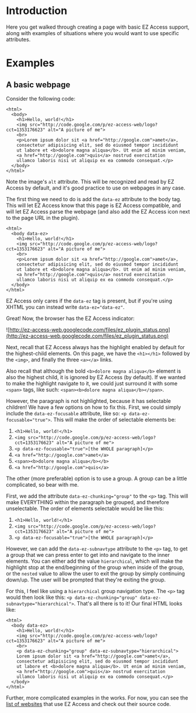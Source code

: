 # Introduction #

Here you get walked through creating a page with basic EZ Access support, along with examples of situations where you would want to use specific attributes.


# Examples #

## A basic webpage ##

Consider the following code:
```
<html>
  <body>
    <h1>Hello, world!</h1>
    <img src="http://code.google.com/p/ez-access-web/logo?cct=1353176623" alt="A picture of me">
    <br>
    <p>Lorem ipsum dolor sit <a href="http://google.com">amet</a>, 
    consectetur adipisicing elit, sed do eiusmod tempor incididunt 
    ut labore et <b>dolore magna aliqua</b>. Ut enim ad minim veniam, 
    <a href="http://google.com">quis</a> nostrud exercitation 
    ullamco laboris nisi ut aliquip ex ea commodo consequat.</p>
  </body>
</html>
```
Note the image's `alt` attribute. This will be recognized and read by EZ Access by default, and it's good practice to use on webpages in any case.

The first thing we need to do is add the `data-ez` attribute to the body tag. This will let EZ Access know that this page is EZ Access compatible, and will let EZ Access parse the webpage (and also add the EZ Access icon next to the page URL in the plugin).
```
<html>
  <body data-ez>
    <h1>Hello, world!</h1>
    <img src="http://code.google.com/p/ez-access-web/logo?cct=1353176623" alt="A picture of me">
    <br>
    <p>Lorem ipsum dolor sit <a href="http://google.com">amet</a>, 
    consectetur adipisicing elit, sed do eiusmod tempor incididunt 
    ut labore et <b>dolore magna aliqua</b>. Ut enim ad minim veniam, 
    <a href="http://google.com">quis</a> nostrud exercitation 
    ullamco laboris nisi ut aliquip ex ea commodo consequat.</p>
  </body>
</html>
```
EZ Access only cares if the `data-ez` tag is present, but if you're using XHTML you can instead write `data-ez="data-ez"`.

Great! Now, the browser has the EZ Access indicator:

![http://ez-access-web.googlecode.com/files/ez_plugin_status.png](http://ez-access-web.googlecode.com/files/ez_plugin_status.png)

Next, recall that EZ Access always has the highlight enabled by default for the highest-child elements. On this page, we have the `<h1></h1>` followed by the `<img>`, and finally the three `<a></a>` links.

Also recall that although the bold `<b>dolore magna aliqua</b>` element is also the highest child,
it is ignored by EZ Access (by default). If we wanted to make the highlight navigate to it, we could just surround
it with some `<span>` tags, like such: `<span><b>dolore magna aliqua</b></span>`.

However, the paragraph is not highlighted, because it has selectable children! We have a
few options on how to fix this. First, we could simply include the `data-ez-focusable`
attribute, like so: `<p data-ez-focusable="true">`. This will make the order of selectable
elements be:
  1. `<h1>Hello, world!</h1>`
  1. `<img src="http://code.google.com/p/ez-access-web/logo?cct=1353176623" alt="A picture of me">`
  1. `<p data-ez-focusable="true">[the WHOLE paragraph]</p>`
  1. `<a href="http://google.com">amet</a>`
  1. `<span><b>dolore magna aliqua</b></b>`
  1. `<a href="http://google.com">quis</a>`

The other (more preferable) option is to use a group. A group can be a little complicated, so bear with me.

First, we add the attribute `data-ez-chunking="group"` to the `<p>` tag.
This will make EVERYTHING within the paragraph be grouped, and therefore unselectable.
The order of elements selectable would be like this:
  1. `<h1>Hello, world!</h1>`
  1. `<img src="http://code.google.com/p/ez-access-web/logo?cct=1353176623" alt="A picture of me">`
  1. `<p data-ez-focusable="true">[the WHOLE paragraph]</p>`

However, we can add the `data-ez-subnavtype` attribute to the `<p>` tag,
to get a group that we can press enter to get into and navigate to the inner elements.
You can either add the value `hierarchical`, which will make the highlight stop
at the end/beginning of the group when inside of the group, or the `nested` value
to allow the user to exit the group by simply continuing down/up. The user will be
prompted that they're exiting the group.

For this, I feel like using a `hierarchical` group navigation type. The `<p>` tag
would then look like this:
`<p data-ez-chunking="group" data-ez-subnavtype="hierarchical">`.
That's all there is to it! Our final HTML looks like:
```
<html>
  <body data-ez>
    <h1>Hello, world!</h1>
    <img src="http://code.google.com/p/ez-access-web/logo?cct=1353176623" alt="A picture of me">
    <br>
    <p data-ez-chunking="group" data-ez-subnavtype="hierarchical">
    Lorem ipsum dolor sit <a href="http://google.com">amet</a>, 
    consectetur adipisicing elit, sed do eiusmod tempor incididunt 
    ut labore et <b>dolore magna aliqua</b>. Ut enim ad minim veniam, 
    <a href="http://google.com">quis</a> nostrud exercitation 
    ullamco laboris nisi ut aliquip ex ea commodo consequat.</p>
  </body>
</html>
```

Further, more complicated examples in the works. For now, you can see the
[list of websites](ezWebsites.md) that use EZ Access and check out their source
code.